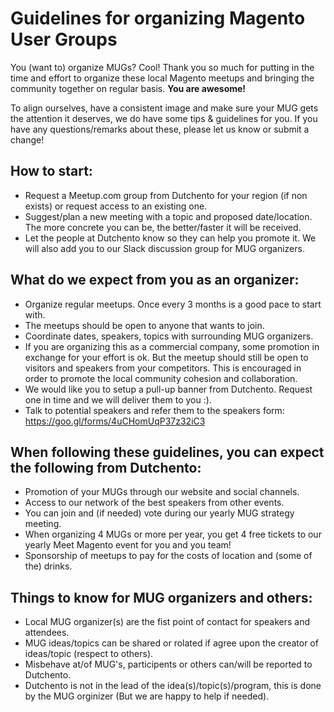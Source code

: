 # Guidelines for organizing Magento User Groups

You (want to) organize MUGs? Cool! Thank you so much for putting in the time and effort to organize these local Magento meetups and bringing the community together on regular basis. **You are awesome!**

To align ourselves, have a consistent image and make sure your MUG gets the attention it deserves, we do have some tips & guidelines for you. If you have any questions/remarks about these, please let us know or submit a change!

## How to start:
- Request a Meetup.com group from Dutchento for your region (if non exists) or request access to an existing one.
- Suggest/plan a new meeting with a topic and proposed date/location. The more concrete you can be, the better/faster it will be received.
- Let the people at Dutchento know so they can help you promote it. We will also add you to our Slack discussion group for MUG organizers.

## What do we expect from you as an organizer:
- Organize regular meetups. Once every 3 months is a good pace to start with.
- The meetups should be open to anyone that wants to join.
- Coordinate dates, speakers, topics with surrounding MUG organizers.
- If you are organizing this as a commercial company, some promotion in exchange for your effort is ok. But the meetup should still be open to visitors and speakers from your competitors. This is encouraged in order to promote the local community cohesion and collaboration.
- We would like you to setup a pull-up banner from Dutchento. Request one in time and we will deliver them to you :).
- Talk to potential speakers and refer them to the speakers form: https://goo.gl/forms/4uCHomUqP37z32iC3

## When following these guidelines, you can expect the following from Dutchento:
- Promotion of your MUGs through our website and social channels.
- Access to our network of the best speakers from other events.
- You can join and (if needed) vote during our yearly MUG strategy meeting.
- When organizing 4 MUGs or more per year, you get 4 free tickets to our yearly Meet Magento event for you and you team!
- Sponsorship of meetups to pay for the costs of location and (some of the) drinks.

## Things to know for MUG organizers and others:
- Local MUG organizer(s) are the fist point of contact for speakers and attendees.
- MUG ideas/topics can be shared or rolated if agree upon the creator of ideas/topic (respect to others).
- Misbehave at/of MUG's, participents or others can/will be reported to Dutchento.
- Dutchento is not in the lead of the idea(s)/topic(s)/program, this is done by the MUG orginizer (But we are happy to help if needed).

